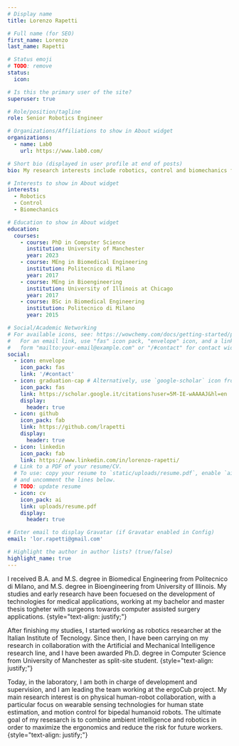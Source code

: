 ```yaml
---
# Display name
title: Lorenzo Rapetti

# Full name (for SEO)
first_name: Lorenzo
last_name: Rapetti

# Status emoji
# TODO: remove
status:
  icon: 

# Is this the primary user of the site?
superuser: true

# Role/position/tagline
role: Senior Robotics Engineer

# Organizations/Affiliations to show in About widget
organizations:
  - name: Lab0
    url: https://www.lab0.com/

# Short bio (displayed in user profile at end of posts)
bio: My research interests include robotics, control and biomechanics for human-robot collaboration.

# Interests to show in About widget
interests:
  - Robotics
  - Control
  - Biomechanics

# Education to show in About widget
education:
  courses:
    - course: PhD in Computer Science
      institution: University of Manchester
      year: 2023
    - course: MEng in Biomedical Engineering
      institution: Politecnico di Milano
      year: 2017
    - course: MEng in Bioengineering
      institution: University of Illinois at Chicago
      year: 2017
    - course: BSc in Biomedical Engineering
      institution: Politecnico di Milano
      year: 2015

# Social/Academic Networking
# For available icons, see: https://wowchemy.com/docs/getting-started/page-builder/#icons
#   For an email link, use "fas" icon pack, "envelope" icon, and a link in the
#   form "mailto:your-email@example.com" or "/#contact" for contact widget.
social:
  - icon: envelope
    icon_pack: fas
    link: '/#contact'
  - icon: graduation-cap # Alternatively, use `google-scholar` icon from `ai` icon pack
    icon_pack: fas
    link: https://scholar.google.it/citations?user=5M-IE-wAAAAJ&hl=en
    display:
      header: true
  - icon: github
    icon_pack: fab
    link: https://github.com/lrapetti
    display:
      header: true
  - icon: linkedin
    icon_pack: fab
    link: https://www.linkedin.com/in/lorenzo-rapetti/
  # Link to a PDF of your resume/CV.
  # To use: copy your resume to `static/uploads/resume.pdf`, enable `ai` icons in `params.yaml`,
  # and uncomment the lines below.
  # TODO: update resume
  - icon: cv
    icon_pack: ai
    link: uploads/resume.pdf
    display:
      header: true

# Enter email to display Gravatar (if Gravatar enabled in Config)
email: 'lor.rapetti@gmail.com'

# Highlight the author in author lists? (true/false)
highlight_name: true
---
```


I received B.A. and M.S. degree in Biomedical Engineering from Politecnico di Milano, and M.S. degree in Bioengineering from University of Illinois. My studies and early research have been focuesed on the development of technologies for medical applications, working at my bachelor and master thesis togheter with surgeons towards computer assisted surgery applications. 
{style="text-align: justify;"}

After finishing my studies, I started working as robotics researcher at the Italian Institute of Tecnology. Since then, I have been carrying on my research in collaboration with the Artificial and Mechanical Intelligence research line, and I have been awarded Ph.D. degree in Computer Science from University of Manchester as split-site student.
{style="text-align: justify;"}

Today, in the laboratory, I am both in charge of development and supervision, and I am leading the team working at the ergoCub project. My main research interest is on physical human-robot collaboration, with a particular focus on wearable sensing technologies for human state estimation, and motion control for bipedal humanoid robots. The ultimate goal of my resesarch is to combine ambient intelligence and robotics in order to maximize the ergonomics and reduce the risk for future workers.
{style="text-align: justify;"}
